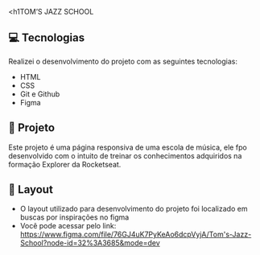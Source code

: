 <h1TOM’S JAZZ SCHOOL</h1>

## 💻 Tecnologias

Realizei o desenvolvimento do projeto com as seguintes tecnologias:

- HTML
- CSS
- Git e Github
- Figma

## 📝 Projeto

Este projeto é uma página responsiva de uma escola de música, ele fpo desenvolvido com o intuito de treinar os conhecimentos adquiridos na formação Explorer da Rocketseat.
    
## 🎨 Layout 
    
- O layout utilizado para desenvolvimento do projeto foi localizado em buscas por inspirações no figma
- Você pode acessar pelo link: https://www.figma.com/file/76GJ4uK7PyKeAo6dcpVyjA/Tom's-Jazz-School?node-id=32%3A3685&mode=dev
